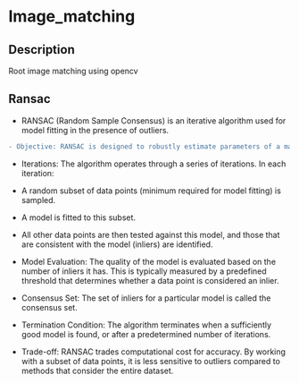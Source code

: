 # Image_matching

## Description
Root image matching using opencv

## Ransac





- RANSAC (Random Sample Consensus) is an iterative algorithm used for model fitting in the presence of outliers.

```diff
- Objective: RANSAC is designed to robustly estimate parameters of a mathematical model from a set of observed data points, even when a significant portion of the data is contaminated by outliers.
```

- Iterations: The algorithm operates through a series of iterations. In each iteration:

- A random subset of data points (minimum required for model fitting) is sampled.

- A model is fitted to this subset.

- All other data points are then tested against this model, and those that are consistent with the model (inliers) are identified.

- Model Evaluation: The quality of the model is evaluated based on the number of inliers it has. This is typically measured by a predefined threshold that determines whether a data point is considered an inlier.

- Consensus Set: The set of inliers for a particular model is called the consensus set.

- Termination Condition: The algorithm terminates when a sufficiently good model is found, or after a predetermined number of iterations.

- Trade-off: RANSAC trades computational cost for accuracy. By working with a subset of data points, it is less sensitive to outliers compared to methods that consider the entire dataset.
